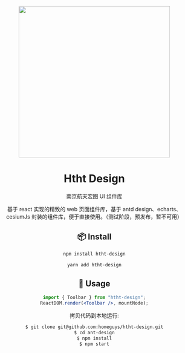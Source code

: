 <p align="center">
  <a href="http://ant.design">
    <img width="400" src="https://homeguys.oss-cn-hangzhou.aliyuncs.com/htht/u%3D2882575941%2C485497032%26fm%3D26%26gp%3D0.jpg">
  </a>
</p>

<h1 align="center">Htht Design</h1>

<div align="center">

南京航天宏图 UI 组件库

基于 react 实现的精致的 web 页面组件库，基于 antd design、echarts、cesiumJs 封装的组件库，便于直接使用。（测试阶段，预发布，暂不可用）

## 📦 Install

```bash
npm install htht-design
```

```bash
yarn add htht-design
```

## 🔨 Usage

```jsx
import { Toolbar } from "htht-design";
ReactDOM.render(<Toolbar />, mountNode);
```

拷贝代码到本地运行:

```bash
$ git clone git@github.com:homeguys/htht-design.git
$ cd ant-design
$ npm install
$ npm start
```

